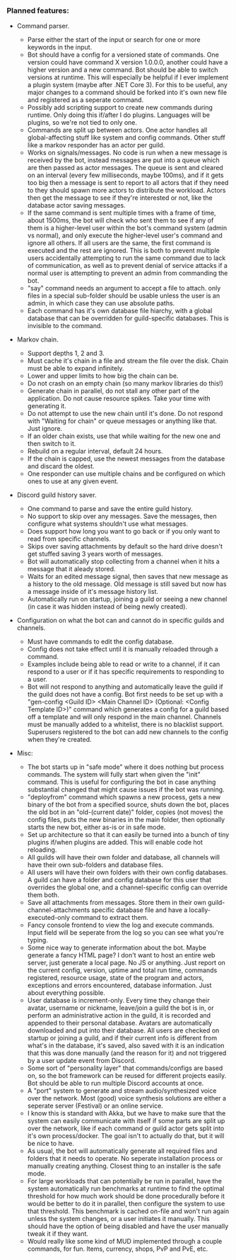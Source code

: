 
### Planned features:

 - Command parser.
   - Parse either the start of the input or search for one or more keywords in the input.
   - Bot should have a config for a versioned state of commands. One version could have command X version 1.0.0.0, another could have a higher version and a new command. Bot should be able to switch versions at runtime. This will especially be helpful if I ever implement a plugin system (maybe after .NET Core 3). For this to be useful, any major changes to a command should be forked into it's own new file and registered as a seperate command.
   - Possibly add scripting support to create new commands during runtime. Only doing this if/after I do plugins. Languages will be plugins, so we're not tied to only one.
   - Commands are split up between actors. One actor handles all global-affecting stuff like system and config commands. Other stuff like a markov responder has an actor per guild.
   - Works on signals/messages. No code is run when a new message is received by the bot, instead messages are put into a queue which are then passed as actor messages. The queue is sent and cleared on an interval (every few milliseconds, maybe 100ms), and if it gets too big then a message is sent to report to all actors that if they need to they should spawn more actors to distribute the workload. Actors then get the message to see if they're interested or not, like the database actor saving messages.
   - If the same command is sent multiple times with a frame of time, about 1500ms, the bot will check who sent them to see if any of them is a higher-level user within the bot's command system (admin vs normal), and only execute the higher-level user's command and ignore all others. If all users are the same, the first command is executed and the rest are ignored. This is both to prevent multiple users accidentally attempting to run the same command due to lack of communication, as well as to prevent denial of service attacks if a normal user is attempting to prevent an admin from commanding the bot.
   - "say" command needs an argument to accept a file to attach. only files in a special sub-folder should be usable unless the user is an admin, in which case they can use absolute paths.
   - Each command has it's own database file hiarchy, with a global database that can be overridden for guild-specific databases. This is invisible to the command.
 
 - Markov chain.
   - Support depths 1, 2 and 3.
   - Must cache it's chain in a file and stream the file over the disk. Chain must be able to expand infinitely.
   - Lower and upper limits to how big the chain can be.
   - Do not crash on an empty chain (so many markov libraries do this!)
   - Generate chain in parallel, do not stall any other part of the application. Do not cause resource spikes. Take your time with generating it.
   - Do not attempt to use the new chain until it's done. Do not respond with "Waiting for chain" or queue messages or anything like that. Just ignore.
   - If an older chain exists, use that while waiting for the new one and then switch to it.
   - Rebuild on a regular interval, default 24 hours.
   - If the chain is capped, use the newest messages from the database and discard the oldest.
   - One responder can use multiple chains and be configured on which ones to use at any given event.
 
 - Discord guild history saver.
   - One command to parse and save the entire guild history.
   - No support to skip over any messages. Save the messages, then configure what systems shouldn't use what messages.
   - Does support how long you want to go back or if you only want to read from specific channels.
   - Skips over saving attachments by default so the hard drive doesn't get stuffed saving 3 years worth of messages.
   - Bot will automatically stop collecting from a channel when it hits a message that it aleady stored.
   - Waits for an edited message signal, then saves that new message as a history to the old message. Old message is still saved but now has a message inside of it's message history list.
   - Automatically run on startup, joining a guild or seeing a new channel (in case it was hidden instead of being newly created).
 
 - Configuration on what the bot can and cannot do in specific guilds and channels.
   - Must have commands to edit the config database.
   - Config does not take effect until it is manually reloaded through a command.
   - Examples include being able to read or write to a channel, if it can respond to a user or if it has specific requirements to responding to a user.
   - Bot will not respond to anything and automatically leave the guild if the guild does not have a config. Bot first needs to be set up with a "gen-config \<Guild ID\> \<Main Channel ID\> (Optional: \<Config Template ID\>)" command which generates a config for a guild based off a template and will only respond in the main channel. Channels must be manually added to a whitelist, there is no blacklist support. Superusers registered to the bot can add new channels to the config when they're created.

 - Misc:
   - The bot starts up in "safe mode" where it does nothing but process commands. The system will fully start when given the "init" command. This is useful for configuring the bot in case anything substantial changed that might cause issues if the bot was running.
   - "deployfrom" command which spawns a new process, gets a new binary of the bot from a specified source, shuts down the bot, places the old bot in an "old-(current date)" folder, copies (not moves) the config files, puts the new binaries in the main folder, then optionally starts the new bot, either as-is or in safe mode.
   - Set up architecture so that it can easily be turned into a bunch of tiny plugins if/when plugins are added. This will enable code hot reloading.
   - All guilds will have their own folder and database, all channels will have their own sub-folders and database files.
   - All users will have their own folders with their own config databases. A guild can have a folder and config database for this user that overrides the global one, and a channel-specific config can override them both.
   - Save all attachments from messages. Store them in their own guild-channel-attachments specific database file and have a locally-executed-only command to extract them.
   - Fancy console frontend to view the log and execute commands. Input field will be seperate from the log so you can see what you're typing.
   - Some nice way to generate information about the bot. Maybe generate a fancy HTML page? I don't want to host an entire web server, just generate a local page. No JS or anything. Just report on the current config, version, uptime and total run time, commands registered, resource usage, state of the program and actors, exceptions and errors encountered, database information. Just about everything possible.
   - User database is increment-only. Every time they change their avatar, username or nickname, leave/join a guild the bot is in, or perform an administrative action in the guild, it is recorded and appended to their personal database. Avatars are automatically downloaded and put into their database. All users are checked on startup or joining a guild, and if their current info is different from what's in the database, it's saved, also saved with it is an indication that this was done manually (and the reason for it) and not triggered by a user update event from Discord.
   - Some sort of "personality layer" that commands/configs are based on, so the bot framework can be reused for different projects easily. Bot should be able to run multiple Discord accounts at once.
   - A "port" system to generate and stream audio/synthesized voice over the network. Most (good) voice synthesis solutions are either a seperate server (Festival) or an online service. 
   - I know this is standard with Akka, but we have to make sure that the system can easily communicate with itself if some parts are split up over the network, like if each command or guild actor gets split into it's own process/docker. The goal isn't to actually do that, but it will be nice to have.
   - As usual, the bot will automatically generate all required files and folders that it needs to operate. No seperate installation process or manually creating anything. Closest thing to an installer is the safe mode.
   - For large workloads that can potentially be run in parallel, have the system automatically run benchmarks at runtime to find the optimal threshold for how much work should be done procedurally before it would be better to do it in parallel, then configure the system to use that threshold. This benchmark is cached on-file and won't run again unless the system changes, or a user initiates it manually. This should have the option of being disabled and have the user manually tweak it if they want.
   - Would really like some kind of MUD implemented through a couple commands, for fun. Items, currency, shops, PvP and PvE, etc.
